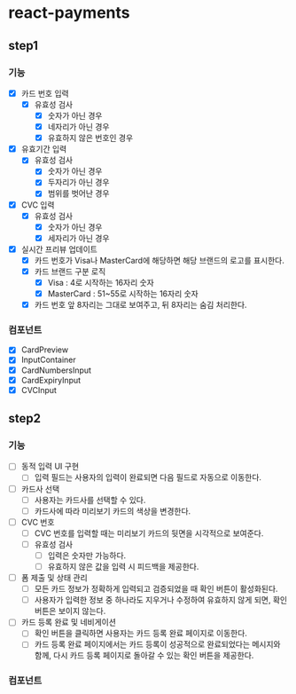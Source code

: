 # react-payments

## step1

### 기능

- [x] 카드 번호 입력
  - [x] 유효성 검사
    - [x] 숫자가 아닌 경우
    - [x] 네자리가 아닌 경우
    - [x] 유효하지 않은 번호인 경우
- [x] 유효기간 입력
  - [x] 유효성 검사
    - [x] 숫자가 아닌 경우
    - [x] 두자리가 아닌 경우
    - [x] 범위를 벗어난 경우
- [x] CVC 입력
  - [x] 유효성 검사
    - [x] 숫자가 아닌 경우
    - [x] 세자리가 아닌 경우
- [x] 실시간 프리뷰 업데이트
  - [x] 카드 번호가 Visa나 MasterCard에 해당하면 해당 브랜드의 로고를 표시한다.
  - [x] 카드 브랜드 구분 로직
    - [x] Visa : 4로 시작하는 16자리 숫자
    - [x] MasterCard : 51~55로 시작하는 16자리 숫자
  - [x] 카드 번호 앞 8자리는 그대로 보여주고, 뒤 8자리는 숨김 처리한다.

### 컴포넌트

- [x] CardPreview
- [x] InputContainer
- [x] CardNumbersInput
- [x] CardExpiryInput
- [x] CVCInput

## step2

### 기능

- [ ] 동적 입력 UI 구현
  - [ ] 입력 필드는 사용자의 입력이 완료되면 다음 필드로 자동으로 이동한다.
- [ ] 카드사 선택
  - [ ] 사용자는 카드사를 선택할 수 있다.
  - [ ] 카드사에 따라 미리보기 카드의 색상을 변경한다.
- [ ] CVC 번호
  - [ ] CVC 번호를 입력할 때는 미리보기 카드의 뒷면을 시각적으로 보여준다.
  - [ ] 유효성 검사
    - [ ] 입력은 숫자만 가능하다.
    - [ ] 유효하지 않은 값을 입력 시 피드백을 제공한다.
- [ ] 폼 제출 및 상태 관리
  - [ ] 모든 카드 정보가 정확하게 입력되고 검증되었을 때 확인 버튼이 활성화된다.
  - [ ] 사용자가 입력한 정보 중 하나라도 지우거나 수정하여 유효하지 않게 되면, 확인 버튼은 보이지 않는다.
- [ ] 카드 등록 완료 및 네비게이션
  - [ ] 확인 버튼을 클릭하면 사용자는 카드 등록 완료 페이지로 이동한다.
  - [ ] 카드 등록 완료 페이지에서는 카드 등록이 성공적으로 완료되었다는 메시지와 함께, 다시 카드 등록 페이지로 돌아갈 수 있는 확인 버튼을 제공한다.

### 컴포넌트

